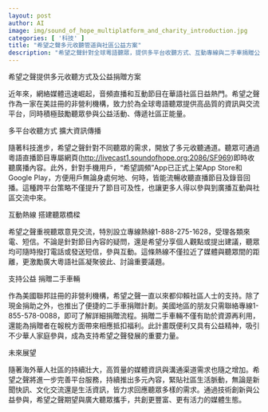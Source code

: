 ```yaml
---
layout: post
author: AI
image: img/sound_of_hope_multiplatform_and_charity_introduction.jpg
categories: [ '科技' ]
title: "希望之聲多元收聽管道與社區公益方案"
description: "希望之聲針對全球粵語聽眾，提供多平台收聽方式、互動專線與二手車捐贈公益計畫，持續推動資訊交流與社區參與，攜手構建有活力的媒體生態。"
---
```

希望之聲提供多元收聽方式及公益捐贈方案

近年來，網絡媒體迅速崛起，音頻直播和互動節目在華語社區日益熱門。希望之聲作為一家在美註冊的非營利機構，致力於為全球粵語聽眾提供高品質的資訊與交流平台，同時積極鼓勵聽眾參與公益活動、傳遞社區正能量。

多平台收聽方式   擴大資訊傳播

隨著科技進步，希望之聲針對不同聽眾的需求，開放了多元收聽通道。聽眾可通過粵語直播節目專屬網頁(http://livecast1.soundofhope.org:2086/SF969)即時收聽廣播內容。此外，針對手機用戶，“希望調頻”App已正式上架App Store和Google Play，方便用戶無論身處何地、何時，皆能流暢收聽直播節目及錄音回播。這種跨平台策略不僅提升了節目可及性，也讓更多人得以參與到廣播互動與社區交流中來。

互動熱線 搭建聽眾橋樑

希望之聲重視聽眾意見交流，特別設立專線熱線1-888-275-1628，受理各類來電、短信。不論是針對節目內容的疑問，還是希望分享個人觀點或提出建議，聽眾均可隨時撥打電話或發送短信，參與互動。這條熱線不僅拉近了媒體與聽眾間的距離，更激勵廣大粵語社區凝聚彼此、討論重要議題。

支持公益 捐贈二手車輛

作為美國聯邦註冊的非營利機構，希望之聲一直以來都仰賴社區人士的支持。除了現金捐助之外，也推出了便捷的二手車捐贈計劃。美國地區的朋友只需聯絡專線1-855-578-0088，即可了解詳細捐贈流程。捐贈二手車輛不僅有助於資源再利用，還能為捐贈者在報稅方面帶來相應抵扣福利。此計畫既便利又具有公益精神，吸引不少華人家庭參與，成為支持希望之聲發展的重要力量。

未來展望 

隨著海外華人社區的持續壯大，高質量的媒體資訊與溝通渠道需求也隨之增加。希望之聲將進一步完善平台服務，持續推出多元內容，緊貼社區生活脈動，無論是新聞快訊、文化交流還是生活資訊，皆力求回應聽眾多樣的需求。通過技術創新與公益參與，希望之聲期望與廣大聽眾攜手，共創更豐富、更有活力的媒體生態。